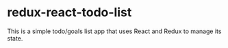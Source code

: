 # redux-react-todo-list

This is a simple todo/goals list app that uses React and Redux to manage its state.
